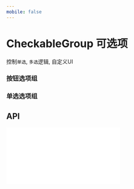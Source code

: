 ```yaml
---
mobile: false
---
```

# CheckableGroup 可选项

控制`单选`, `多选`逻辑, 自定义UI

### 按钮选项组

<code src="../../packages/wonder-ui/src/ButtonGroup/demo/demo4.tsx"></code>

### 单选选项组

<code src="../../packages/wonder-ui/src/ButtonGroup/demo/demo5.tsx"></code>

## API

<embed src="../../packages/wonder-ui/src/CheckableGroup/index.md"></embed>
